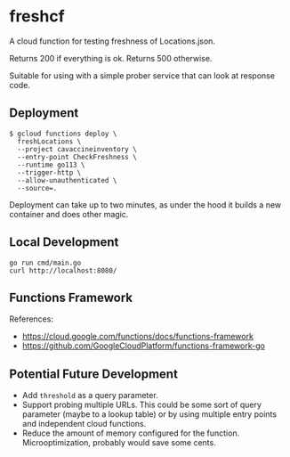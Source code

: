 # freshcf

A cloud function for testing freshness of Locations.json.

Returns 200 if everything is ok.  Returns 500 otherwise.

Suitable for using with a simple prober service that can look at response code.

## Deployment

``` shell
$ gcloud functions deploy \
  freshLocations \
  --project cavaccineinventory \
  --entry-point CheckFreshness \
  --runtime go113 \
  --trigger-http \
  --allow-unauthenticated \
  --source=.
```

Deployment can take up to two minutes, as under the hood it builds a new container and does other magic.

## Local Development

``` shell
go run cmd/main.go
curl http://localhost:8080/
```

## Functions Framework

References:

* https://cloud.google.com/functions/docs/functions-framework
* https://github.com/GoogleCloudPlatform/functions-framework-go

## Potential Future Development

* Add `threshold` as a query parameter.
* Support probing multiple URLs.  This could be some sort of query parameter
  (maybe to a lookup table) or by using multiple entry points and independent cloud functions.
* Reduce the amount of memory configured for the function.  Microoptimization,
  probably would save some cents.
  